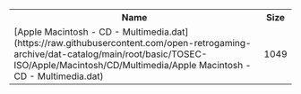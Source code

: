 <table>
<tr><th>Name</th><th>Size</th></tr>
<tr><td>[Apple Macintosh - CD - Multimedia.dat](https://raw.githubusercontent.com/open-retrogaming-archive/dat-catalog/main/root/basic/TOSEC-ISO/Apple/Macintosh/CD/Multimedia/Apple Macintosh - CD - Multimedia.dat)</td><td>1049</td></tr>
</table>
